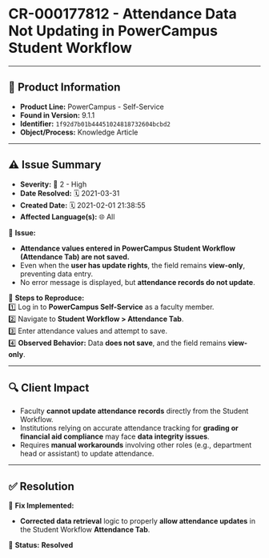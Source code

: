 # CR-000177812 - Attendance Data Not Updating in PowerCampus Student Workflow  

---

## 📌 Product Information  
- **Product Line:** PowerCampus - Self-Service  
- **Found in Version:** 9.1.1  
- **Identifier:** `1f92d7b01b44451024818732604bcbd2`  
- **Object/Process:** Knowledge Article  

---

## ⚠️ Issue Summary  
- **Severity:** 🔴 2 - High  
- **Date Resolved:** 🗓️ 2021-03-31  
- **Created Date:** 🗓️ 2021-02-01 21:38:55  
- **Affected Language(s):** 🌐 All  

🔹 **Issue:**  
- **Attendance values entered in PowerCampus Student Workflow (Attendance Tab) are not saved.**  
- Even when the **user has update rights**, the field remains **view-only**, preventing data entry.  
- No error message is displayed, but **attendance records do not update**.  

📌 **Steps to Reproduce:**  
1️⃣ Log in to **PowerCampus Self-Service** as a faculty member.  
2️⃣ Navigate to **Student Workflow > Attendance Tab**.  
3️⃣ Enter attendance values and attempt to save.  
4️⃣ **Observed Behavior:** Data **does not save**, and the field remains **view-only**.  

---

## 🔍 Client Impact  
- Faculty **cannot update attendance records** directly from the Student Workflow.  
- Institutions relying on accurate attendance tracking for **grading or financial aid compliance** may face **data integrity issues**.  
- Requires **manual workarounds** involving other roles (e.g., department head or assistant) to update attendance.  

---

## ✅ Resolution  
🔧 **Fix Implemented:**  
- **Corrected data retrieval** logic to properly **allow attendance updates** in the Student Workflow **Attendance Tab**.  

🚀 **Status:** **Resolved**
